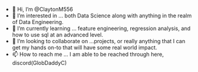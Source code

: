 - 👋 Hi, I’m @ClaytonM556
- 👀 I’m interested in ... both Data Science along with anything in the realm of Data Engineering. 
- 🌱 I’m currently learning ... feature engineering, regression analysis, and how to use sql at an advanced level.
- 💞️ I’m looking to collaborate on ...projects, or really anything that I can get my hands on-to that will have some real world impact.
- 📫 How to reach me ... I am able to be reached through here, discord(GlobDaddyC)

<!---
ClaytonM556/ClaytonM556 is a ✨ special ✨ repository because its `README.md` (this file) appears on your GitHub profile.
You can click the Preview link to take a look at your changes.
--->
